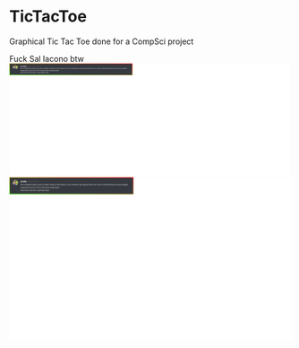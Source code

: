 # TicTacToe
Graphical Tic Tac Toe done for a CompSci project

Fuck Sal Iacono btw
<img src="https://github.com/Martymoose98/TicTacToe/blob/master/500iq%20feedback.png?raw=true" width="500" height="200">
![Alt text](https://github.com/Martymoose98/TicTacToe/blob/master/500iq%20feedback.png?raw=true "500iq Feedback")
